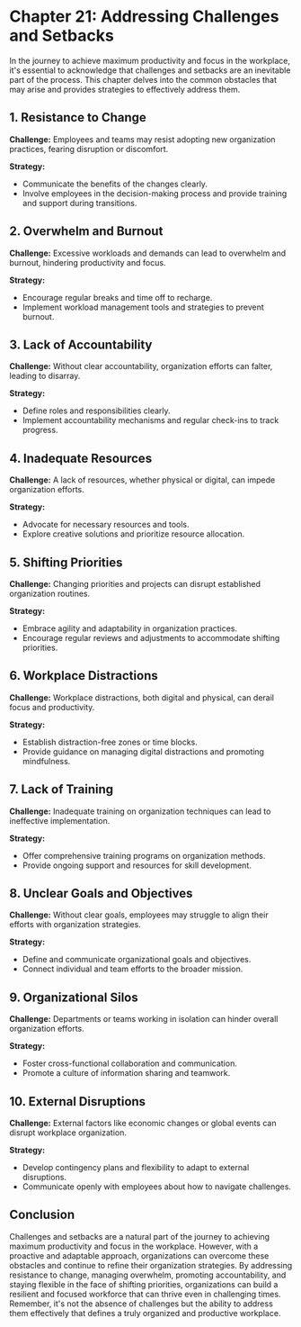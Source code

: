 Chapter 21: Addressing Challenges and Setbacks
==============================================

In the journey to achieve maximum productivity and focus in the workplace, it's essential to acknowledge that challenges and setbacks are an inevitable part of the process. This chapter delves into the common obstacles that may arise and provides strategies to effectively address them.

**1. Resistance to Change**
---------------------------

**Challenge:** Employees and teams may resist adopting new organization practices, fearing disruption or discomfort.

**Strategy:**

* Communicate the benefits of the changes clearly.
* Involve employees in the decision-making process and provide training and support during transitions.

**2. Overwhelm and Burnout**
----------------------------

**Challenge:** Excessive workloads and demands can lead to overwhelm and burnout, hindering productivity and focus.

**Strategy:**

* Encourage regular breaks and time off to recharge.
* Implement workload management tools and strategies to prevent burnout.

**3. Lack of Accountability**
-----------------------------

**Challenge:** Without clear accountability, organization efforts can falter, leading to disarray.

**Strategy:**

* Define roles and responsibilities clearly.
* Implement accountability mechanisms and regular check-ins to track progress.

**4. Inadequate Resources**
---------------------------

**Challenge:** A lack of resources, whether physical or digital, can impede organization efforts.

**Strategy:**

* Advocate for necessary resources and tools.
* Explore creative solutions and prioritize resource allocation.

**5. Shifting Priorities**
--------------------------

**Challenge:** Changing priorities and projects can disrupt established organization routines.

**Strategy:**

* Embrace agility and adaptability in organization practices.
* Encourage regular reviews and adjustments to accommodate shifting priorities.

**6. Workplace Distractions**
-----------------------------

**Challenge:** Workplace distractions, both digital and physical, can derail focus and productivity.

**Strategy:**

* Establish distraction-free zones or time blocks.
* Provide guidance on managing digital distractions and promoting mindfulness.

**7. Lack of Training**
-----------------------

**Challenge:** Inadequate training on organization techniques can lead to ineffective implementation.

**Strategy:**

* Offer comprehensive training programs on organization methods.
* Provide ongoing support and resources for skill development.

**8. Unclear Goals and Objectives**
-----------------------------------

**Challenge:** Without clear goals, employees may struggle to align their efforts with organization strategies.

**Strategy:**

* Define and communicate organizational goals and objectives.
* Connect individual and team efforts to the broader mission.

**9. Organizational Silos**
---------------------------

**Challenge:** Departments or teams working in isolation can hinder overall organization efforts.

**Strategy:**

* Foster cross-functional collaboration and communication.
* Promote a culture of information sharing and teamwork.

**10. External Disruptions**
----------------------------

**Challenge:** External factors like economic changes or global events can disrupt workplace organization.

**Strategy:**

* Develop contingency plans and flexibility to adapt to external disruptions.
* Communicate openly with employees about how to navigate challenges.

**Conclusion**
--------------

Challenges and setbacks are a natural part of the journey to achieving maximum productivity and focus in the workplace. However, with a proactive and adaptable approach, organizations can overcome these obstacles and continue to refine their organization strategies. By addressing resistance to change, managing overwhelm, promoting accountability, and staying flexible in the face of shifting priorities, organizations can build a resilient and focused workforce that can thrive even in challenging times. Remember, it's not the absence of challenges but the ability to address them effectively that defines a truly organized and productive workplace.
